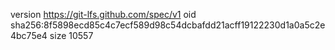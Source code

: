 version https://git-lfs.github.com/spec/v1
oid sha256:8f5898ecd85c4c7ecf589d98c54dcbafdd21acff19122230d1a0a5c2e4bc75e4
size 10557
